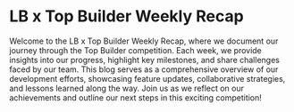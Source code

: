 # LB x Top Builder Weekly Recap

Welcome to the LB x Top Builder Weekly Recap, where we document our journey through the Top Builder competition. Each week, we provide insights into our progress, highlight key milestones, and share challenges faced by our team. This blog serves as a comprehensive overview of our development efforts, showcasing feature updates, collaborative strategies, and lessons learned along the way. Join us as we reflect on our achievements and outline our next steps in this exciting competition!
